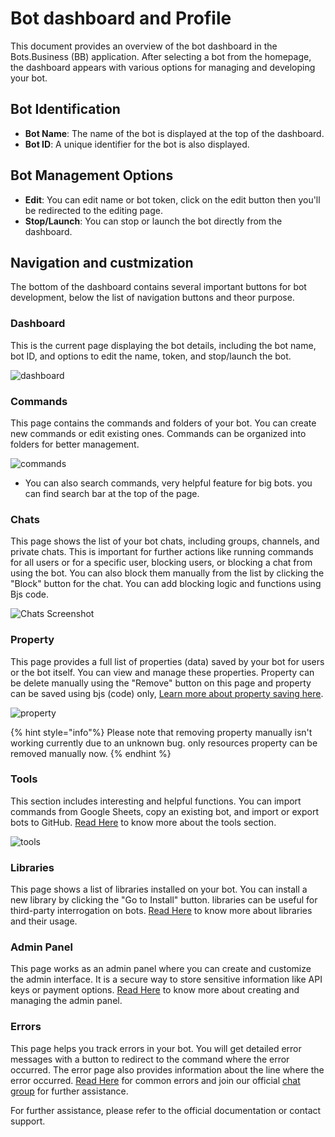 # Bot dashboard and Profile

This document provides an overview of the bot dashboard in the Bots.Business (BB) application. After selecting a bot from the homepage, the dashboard appears with various options for managing and developing your bot.

## Bot Identification

- **Bot Name**: The name of the bot is displayed at the top of the dashboard.
- **Bot ID**: A unique identifier for the bot is also displayed.

## Bot Management Options

- **Edit**: You can edit name or bot token, click on the edit button then you'll be redirected to the editing page.
- **Stop/Launch**: You can stop or launch the bot directly from the dashboard.

## Navigation and custmization

The bottom of the dashboard contains several important buttons for bot development, below the list of navigation buttons and theor purpose.

### Dashboard
This is the current page displaying the bot details, including the bot name, bot ID, and options to edit the name, token, and stop/launch the bot.

![dashboard](/.gitbook/assets/dashboard.png)

### Commands
This page contains the commands and folders of your bot. You can create new commands or edit existing ones. Commands can be organized into folders for better management.

![commands](/.gitbook/assets/commands.png)

 - You can also search commands, very helpful feature for big bots. you can find search bar at the top of the page.

### Chats
This page shows the list of your bot chats, including groups, channels, and private chats. This is important for further actions like running commands for all users or for a specific user, blocking users, or blocking a chat from using the bot. You can also block them manually from the list by clicking the "Block" button for the chat. You can add blocking logic and functions using Bjs code.

![Chats Screenshot](/.gitbook/assets/bot-chats.png)

### Property
This page provides a full list of properties (data) saved by your bot for users or the bot itself. You can view and manage these properties. Property can be delete manually using the "Remove" button on this page and property can be saved using bjs (code) only, [Learn more about property saving here](/bjs/properties.md).

![property](/.gitbook/assets/bot-prop.png)

{% hint style="info"%} Please note that removing property manually isn't working currently due to an unknown bug. only resources property can be removed manually now. {% endhint %}

### Tools
This section includes interesting and helpful functions. You can import commands from Google Sheets, copy an existing bot, and import or export bots to GitHub. [Read Here](bot-tools.md) to know more about the tools section.

![tools](/.gitbook/assets/bot-tools.png)

### Libraries
This page shows a list of libraries installed on your bot. You can install a new library by clicking the "Go to Install" button. libraries can be useful for third-party interrogation on bots. [Read Here](/libs) to know more about libraries and their usage.

### Admin Panel
This page works as an admin panel where you can create and customize the admin interface. It is a secure way to store sensitive information like API keys or payment options. [Read Here](/bjs/admin-panel.md) to know more about creating and managing the admin panel.

### Errors
This page helps you track errors in your bot. You will get detailed error messages with a button to redirect to the command where the error occurred. The error page also provides information about the line where the error occurred. [Read Here](/bjs/top-errors.md) for common errors and join our official [chat group](https://t.me/chatbotsbusiness) for further assistance.

For further assistance, please refer to the official documentation or contact support.
